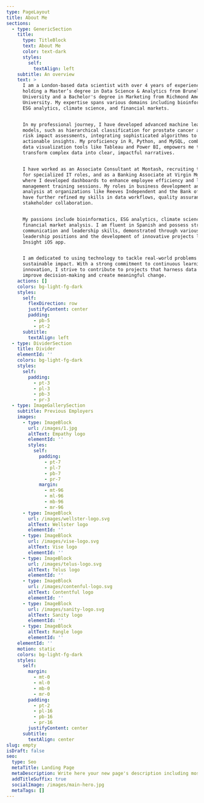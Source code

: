 ```yaml
---
type: PageLayout
title: About Me
sections:
  - type: GenericSection
    title:
      type: TitleBlock
      text: About Me
      color: text-dark
      styles:
        self:
          textAlign: left
    subtitle: An overview
    text: >
      I am a London-based data scientist with over 4 years of experience,
      holding a Master’s degree in Data Science & Analytics from Brunel
      University and a Bachelor's degree in Marketing from Richmond American
      University. My expertise spans various domains including bioinformatics,
      ESG analytics, climate science, and financial markets.


      In my professional journey, I have developed advanced machine learning
      models, such as hierarchical classification for prostate cancer and ESG
      risk impact assessments, integrating sophisticated algorithms to derive
      actionable insights. My proficiency in R, Python, and MySQL, combined with
      data visualization tools like Tableau and Power BI, empowers me to
      transform complex data into clear, impactful narratives.


      I have worked as an Associate Consultant at Montash, recruiting top talent
      for specialized IT roles, and as a Banking Associate at Virgin Money,
      where I developed dashboards to enhance employee efficiency and led data
      management training sessions. My roles in business development and data
      analysis at organizations like Reeves Independent and the Bank of England
      have further refined my skills in data workflows, quality assurance, and
      stakeholder collaboration.


      My passions include bioinformatics, ESG analytics, climate science, and
      financial market analysis. I am fluent in Spanish and possess strong
      communication and leadership skills, demonstrated through various
      leadership positions and the development of innovative projects like the
      Insight iOS app.


      I am dedicated to using technology to tackle real-world problems and drive
      sustainable impact. With a strong commitment to continuous learning and
      innovation, I strive to contribute to projects that harness data to
      improve decision-making and create meaningful change.
    actions: []
    colors: bg-light-fg-dark
    styles:
      self:
        flexDirection: row
        justifyContent: center
        padding:
          - pb-5
          - pt-2
      subtitle:
        textAlign: left
  - type: DividerSection
    title: Divider
    elementId: ''
    colors: bg-light-fg-dark
    styles:
      self:
        padding:
          - pt-3
          - pl-3
          - pb-3
          - pr-3
  - type: ImageGallerySection
    subtitle: Previous Employers
    images:
      - type: ImageBlock
        url: /images/1.jpg
        altText: Empathy logo
        elementId: ''
        styles:
          self:
            padding:
              - pt-7
              - pl-7
              - pb-7
              - pr-7
            margin:
              - mt-96
              - ml-96
              - mb-96
              - mr-96
      - type: ImageBlock
        url: /images/wellster-logo.svg
        altText: Wellster logo
        elementId: ''
      - type: ImageBlock
        url: /images/vise-logo.svg
        altText: Vise logo
        elementId: ''
      - type: ImageBlock
        url: /images/telus-logo.svg
        altText: Telus logo
        elementId: ''
      - type: ImageBlock
        url: /images/contenful-logo.svg
        altText: Contentful logo
        elementId: ''
      - type: ImageBlock
        url: /images/sanity-logo.svg
        altText: Sanity logo
        elementId: ''
      - type: ImageBlock
        altText: Rangle logo
        elementId: ''
    elementId: ''
    motion: static
    colors: bg-light-fg-dark
    styles:
      self:
        margin:
          - mt-0
          - ml-0
          - mb-0
          - mr-0
        padding:
          - pt-2
          - pl-16
          - pb-16
          - pr-16
        justifyContent: center
      subtitle:
        textAlign: center
slug: empty
isDraft: false
seo:
  type: Seo
  metaTitle: Landing Page
  metaDescription: Write here your new page's description including most relevant keywords.
  addTitleSuffix: true
  socialImage: /images/main-hero.jpg
  metaTags: []
---
```


